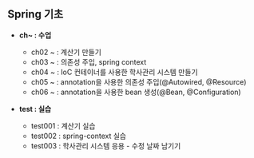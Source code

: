 ## Spring 기초

- **ch~ : 수업**
  - ch02 ~ : 계산기 만들기
  - ch03 ~ : 의존성 주입, spring context
  - ch04 ~ : IoC 컨테이너를 사용한 학사관리 시스템 만들기
  - ch05 ~ : annotation을 사용한 의존성 주입(@Autowired, @Resource)
  - ch06 ~ : annotation을 사용한 bean 생성(@Bean, @Configuration)
    
- **test : 실습**
  - test001 : 계산기 실습
  - test002 : spring-context 실습
  - test003 : 학사관리 시스템 응용 - 수정 날짜 남기기
